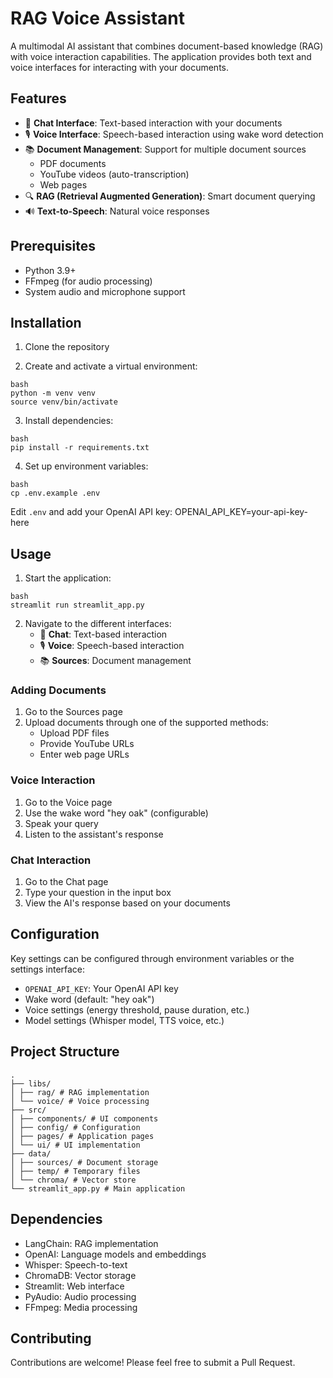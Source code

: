 # RAG Voice Assistant

A multimodal AI assistant that combines document-based knowledge (RAG) with voice interaction capabilities. The application provides both text and voice interfaces for interacting with your documents.

## Features

- 💬 **Chat Interface**: Text-based interaction with your documents
- 🎙️ **Voice Interface**: Speech-based interaction using wake word detection
- 📚 **Document Management**: Support for multiple document sources
  - PDF documents
  - YouTube videos (auto-transcription)
  - Web pages
- 🔍 **RAG (Retrieval Augmented Generation)**: Smart document querying
- 🔊 **Text-to-Speech**: Natural voice responses

## Prerequisites

- Python 3.9+
- FFmpeg (for audio processing)
- System audio and microphone support

## Installation

1. Clone the repository


2. Create and activate a virtual environment:

```
bash
python -m venv venv
source venv/bin/activate
```


3. Install dependencies:

```
bash
pip install -r requirements.txt
```


4. Set up environment variables:

```
bash
cp .env.example .env
```

Edit `.env` and add your OpenAI API key:
OPENAI_API_KEY=your-api-key-here



## Usage

1. Start the application:

```
bash
streamlit run streamlit_app.py
```


2. Navigate to the different interfaces:
   - 💬 **Chat**: Text-based interaction
   - 🎙️ **Voice**: Speech-based interaction
   - 📚 **Sources**: Document management

### Adding Documents

1. Go to the Sources page
2. Upload documents through one of the supported methods:
   - Upload PDF files
   - Provide YouTube URLs
   - Enter web page URLs

### Voice Interaction

1. Go to the Voice page
2. Use the wake word "hey oak" (configurable)
3. Speak your query
4. Listen to the assistant's response

### Chat Interaction

1. Go to the Chat page
2. Type your question in the input box
3. View the AI's response based on your documents

## Configuration

Key settings can be configured through environment variables or the settings interface:

- `OPENAI_API_KEY`: Your OpenAI API key
- Wake word (default: "hey oak")
- Voice settings (energy threshold, pause duration, etc.)
- Model settings (Whisper model, TTS voice, etc.)

## Project Structure

```
.
├── libs/
│ ├── rag/ # RAG implementation
│ └── voice/ # Voice processing
├── src/
│ ├── components/ # UI components
│ ├── config/ # Configuration
│ ├── pages/ # Application pages
│ └── ui/ # UI implementation
├── data/
│ ├── sources/ # Document storage
│ ├── temp/ # Temporary files
│ └── chroma/ # Vector store
└── streamlit_app.py # Main application
```


## Dependencies

- LangChain: RAG implementation
- OpenAI: Language models and embeddings
- Whisper: Speech-to-text
- ChromaDB: Vector storage
- Streamlit: Web interface
- PyAudio: Audio processing
- FFmpeg: Media processing


## Contributing

Contributions are welcome! Please feel free to submit a Pull Request.
